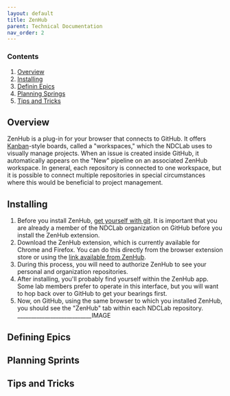 ```yaml
---
layout: default
title: ZenHub
parent: Technical Documentation
nav_order: 2
---
```


### Contents
1. [Overview](#overview)
2. [Installing](#installing)
3. [Definin Epics](#defining-epics)
4. [Planning Springs](#planning-sprints)
5. [Tips and Tricks](#tips-and-tricks)

## Overview

ZenHub is a plug-in for your browser that connects to GitHub. It offers [Kanban](https://en.wikipedia.org/wiki/Kanban_board)-style boards, called a "workspaces," which the NDCLab uses to visually manage projects.  When an issue is created inside GitHub, it automatically appears on the "New" pipeline on an associated ZenHub workspace. In general, each repository is connected to one workspace, but it is possible to connect multiple repositories in special circumstances where this would be beneficial to project management.

## Installing

1. Before you install ZenHub, [get yourself with git](https://ndclab.github.io/wiki/docs/Onboarding/get-with-git.html). It is important that you are already a member of the NDCLab organization on GitHub before you install the ZenHub extension.
2. Download the ZenHub extension, which is currently available for Chrome and Firefox. You can do this directly from the browser extension store or using the [link available from ZenHub](https://help.zenhub.com/support/solutions/articles/43000507578-installing-the-zenhub-extension-for-cloud).
3. During this process, you will need to authorize ZenHub to see your personal and organization repositories.
4. After installing, you'll probably find yourself within the ZenHub app. Some lab members prefer to operate in this interface, but you will want to hop back over to GitHub to get your bearings first.
5. Now, on GitHub, using the same browser to which you installed ZenHub, you should see the "ZenHub" tab within each NDCLab repository.
___________________________IMAGE 

## Defining Epics

## Planning Sprints

## Tips and Tricks